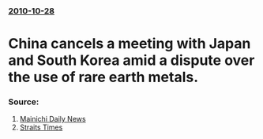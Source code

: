 ### [2010-10-28](/news/2010/10/28/index.md)

# China cancels a meeting with Japan and South Korea amid a dispute over the use of rare earth metals. 




### Source:

1. [Mainichi Daily News](http://mdn.mainichi.jp/mdnnews/news/20101028p2g00m0in012000c.html)
2. [Straits Times](http://www.straitstimes.com/BreakingNews/Asia/Story/STIStory_596322.html)
